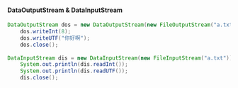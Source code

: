 
#### DataOutputStream & DataInputStream
```java
DataOutputStream dos = new DataOutputStream(new FileOutputStream("a.txt"));
	dos.writeInt(8);
	dos.writeUTF("你好啊");
	dos.close();
		
DataInputStream dis = new DataInputStream(new FileInputStream("a.txt"));
	System.out.println(dis.readInt());
	System.out.println(dis.readUTF());
	dis.close();
```



<!--stackedit_data:
eyJoaXN0b3J5IjpbLTg4MTY0ODE1OSwxNzQ1ODYxNDczLC0xND
k0MTA2MTk4XX0=
-->